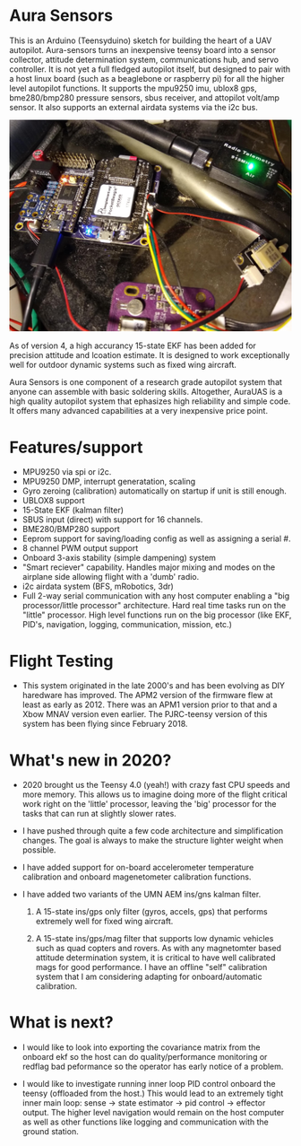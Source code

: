 # Aura Sensors

This is an Arduino (Teensyduino) sketch for building the heart of a
UAV autopilot.  Aura-sensors turns an inexpensive teensy board into a
sensor collector, attitude determination system, communications hub,
and servo controller.  It is not yet a full fledged autopilot itself,
but designed to pair with a host linux board (such as a beaglebone or
raspberry pi) for all the higher level autopilot functions.  It
supports the mpu9250 imu, ublox8 gps, bme280/bmp280 pressure sensors,
sbus receiver, and attopilot volt/amp sensor.  It also supports an
external airdata systems via the i2c bus.

![prototype](images/IMG_20191118_064616925.jpg "Prototype board")

As of version 4, a high accurancy 15-state EKF has been added for
precision attitude and lcoation estimate. It is designed to work
exceptionally well for outdoor dynamic systems such as fixed wing
aircraft.

Aura Sensors is one component of a research grade autopilot system
that anyone can assemble with basic soldering skills.  Altogether,
AuraUAS is a high quality autopilot system that ephasizes high
reliability and simple code.  It offers many advanced capabilities at
a very inexpensive price point.

# Features/support

* MPU9250 via spi or i2c.
* MPU9250 DMP, interrupt generatation, scaling
* Gyro zeroing (calibration) automatically on startup if unit is still enough.
* UBLOX8 support
* 15-State EKF (kalman filter)
* SBUS input (direct) with support for 16 channels.
* BME280/BMP280 support
* Eeprom support for saving/loading config as well as assigning a serial #.
* 8 channel PWM output support
* Onboard 3-axis stability (simple dampening) system
* "Smart reciever" capability.  Handles major mixing and modes on the
  airplane side allowing flight with a 'dumb' radio.
* i2c airdata system (BFS, mRobotics, 3dr)
* Full 2-way serial communication with any host computer enabling a 
  "big processor/little processor" architecture.  Hard real time tasks run on
  the "little" processor.  High level functions run on the big processor (like
  EKF, PID's, navigation, logging, communication, mission, etc.)

# Flight Testing

* This system originated in the late 2000's and has been evolving as
  DIY haredware has improved.  The APM2 version of the firmware flew
  at least as early as 2012.  There was an APM1 version prior to that
  and a Xbow MNAV version even earlier.  The PJRC-teensy version of
  this system has been flying since February 2018.

# What's new in 2020?

* 2020 brought us the Teensy 4.0 (yeah!) with crazy fast CPU speeds
  and more memory.  This allows us to imagine doing more of the flight
  critical work right on the 'little' processor, leaving the 'big'
  processor for the tasks that can run at slightly slower rates.

* I have pushed through quite a few code architecture and
  simplification changes.  The goal is always to make the structure
  lighter weight when possible.

* I have added support for on-board accelerometer temperature
  calibration and onboard magenetometer calibration functions.

* I have added two variants of the UMN AEM ins/gns kalman filter.

  1. A 15-state ins/gps only filter (gyros, accels, gps) that performs
     extremely well for fixed wing aircraft.

  2. A 15-state ins/gps/mag filter that supports low dynamic vehicles
     such as quad copters and rovers.  As with any magnetomter based
     attitude determination system, it is critical to have well
     calibrated mags for good performance.  I have an offline "self"
     calibration system that I am considering adapting for
     onboard/automatic calibration.

# What is next?

* I would like to look into exporting the covariance matrix from the
  onboard ekf so the host can do quality/performance monitoring or
  redflag bad peformance so the operator has early notice of a
  problem.

* I would like to investigate running inner loop PID control onboard
  the teensy (offloaded from the host.)  This would lead to an
  extremely tight inner main loop: sense -> state estimator -> pid
  control -> effector output.  The higher level navigation would
  remain on the host computer as well as other functions like logging
  and communication with the ground station.